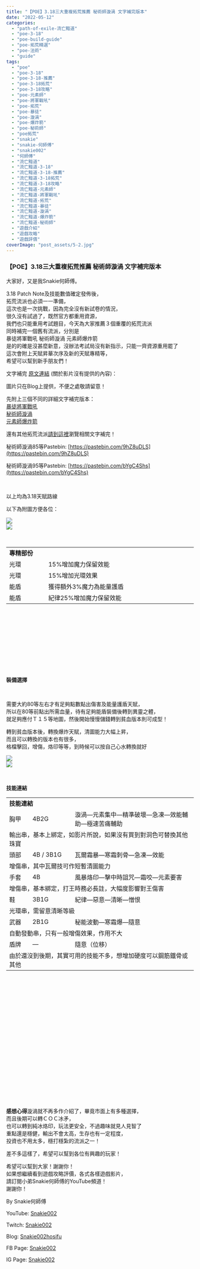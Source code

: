 ```yaml
---
title: "【POE】3.18三大重複拓荒推薦 秘術師漩渦 文字補完版本"
date: "2022-05-12"
categories: 
  - "path-of-exile-流亡黯道"
  - "poe-3-18"
  - "poe-build-guide"
  - "poe-拓荒精選"
  - "poe-法術"
  - "guide"
tags: 
  - "poe"
  - "poe-3-18"
  - "poe-3-18-推薦"
  - "poe-3-18拓荒"
  - "poe-3-18攻略"
  - "poe-元素師"
  - "poe-將軍戰吼"
  - "poe-拓荒"
  - "poe-暴徒"
  - "poe-漩渦"
  - "poe-爆炸箭"
  - "poe-秘術師"
  - "poe拓荒"
  - "snakie"
  - "snakie-何師傅"
  - "snakie002"
  - "何師傅"
  - "流亡黯道"
  - "流亡黯道-3-18"
  - "流亡黯道-3-18-推薦"
  - "流亡黯道-3-18拓荒"
  - "流亡黯道-3-18攻略"
  - "流亡黯道-元素師"
  - "流亡黯道-將軍戰吼"
  - "流亡黯道-拓荒"
  - "流亡黯道-暴徒"
  - "流亡黯道-漩渦"
  - "流亡黯道-爆炸箭"
  - "流亡黯道-秘術師"
  - "遊戲介紹"
  - "遊戲攻略"
  - "遊戲評價"
coverImage: "post_assets/5-2.jpg"
---
```


### 【POE】3.18三大重複拓荒推薦 秘術師漩渦 文字補完版本

  
大家好，又是我Snakie何師傅。  

  
3.18 Patch Note及技能數值確定發佈後，  
拓荒流派也必須一一準備，  
這次也是一次挑戰，因為完全沒有新試卷的情況，  
很久沒有試過了，既然官方都重用資源，  
我們也只能重用考試題目，今天為大家推薦３個重覆的拓荒流派  
同時補完一個舊有流派，分別是  
暴徒將軍戰吼 秘術師漩渦 元素師爆炸箭  
是的的確是沒甚麼新意，沒辦法考試局沒有新指示，只能一齊資源重用罷了  
這次會附上天賦昇華次序及新的天賦專精等，  
希望可以幫到新手朋友們！  

  
文字補完 [原文連結](https://snakie002hosifu.blog/3-18pre/) (關於影片沒有提供的內容)：  

  
圖片只在Blog上提供，不便之處敬請留意！  

  
先附上三個不同的詳細文字補完版本：  
[暴徒將軍戰吼](https://snakie002hosifu.blog/3-18pre1/)  
[秘術師漩渦](https://snakie002hosifu.blog/3-18pre2/)  
[元素師爆炸箭](https://snakie002hosifu.blog/3-18pre3/)  

  
還有其他拓荒流派[請到這裡](https://snakie002hosifu.blog/category/poe-%e6%8b%93%e8%8d%92%e7%b2%be%e9%81%b8/)瀏覽相關文字補完！  

  
秘術師漩渦85等Pastebin: [https://pastebin.com/9hZ8uDLS](https://pastebin.com/9hZ8uDLS)  

  
秘術師漩渦95等Pastebin: [https://pastebin.com/bYgC4Shs](https://pastebin.com/bYgC4Shs)  

  
   

  
以上均為3.18天賦路線  

  
以下為附圖方便各位：  

  
![](post_assets/1-1-1024x562.png)  
![](post_assets/2-1.png)  

  
   
  
  
  
  
  
  
  
  
  
  
  
  
  
  
  
  
  
  
  
  
  
  

<table style="height: 298px;" width="808"><tbody><tr><td colspan="2" width="517"><strong>專精部份</strong></td></tr><tr><td width="97">光環</td><td width="420">15%增加魔力保留效能</td></tr><tr><td width="97">光環</td><td width="420">15%增加光環效果</td></tr><tr><td width="97">能盾</td><td width="420">獲得額外3%魔力為能量護盾</td></tr><tr><td width="97">能盾</td><td width="420">紀律25%增加魔力保留效能</td></tr></tbody></table>

  
   

  
**裝備選擇**  

  
   

  
需要大約80等左右才有足夠點數點出傷害及能量護盾天賦，  
所以在80等前點出所需血量，待有足夠能盾裝備後轉到異靈之體，  
就足夠應付Ｔ１５等地圖，然後開始慢慢儲錢轉到貧血版本則可成型！  

  
轉到貧血版本後，轉換爆炸天賦，清圖能力大幅上昇，  
而且可以轉換的版本也有很多，  
格檔擊回，增傷，烙印等等，到時候可以按自己心水轉換就好  

  
![](post_assets/3-1.png)  
![](post_assets/4-1.png)  

  
   

  
**技能連結**  
  
  
  
  
  
  
  
  
  
  
  
  
  
  
  
  
  
  
  
  
  
  
  
  
  
  
  
  
  
  
  
  
  
  
  
  
  
  
  
  
  
  
  
  
  
  
  
  
  
  
  
  
  
  

<table style="height: 814px;" width="810"><tbody><tr><td colspan="3" width="604"><strong>技能連結</strong></td></tr><tr><td width="59">胸甲</td><td width="120">4B2G</td><td width="425">漩渦—元素集中—精準破壞—急凍—效能輔助—極速苦痛輔助</td></tr><tr><td colspan="3" width="604">輸出串，基本上綁定，如影片所說，如果沒有買到對洞色可替換其他珠寶</td></tr><tr><td width="59">頭部</td><td width="120">4B / 3B1G</td><td width="425">瓦爾霜暴—寒霜刺骨—急凍—效能</td></tr><tr><td colspan="3" width="604">增傷串，其中瓦爾技可作短暫清圖能力</td></tr><tr><td width="59">手套</td><td width="120">4B</td><td width="425">風暴烙印—擊中時詛咒—霜咬—元素要害</td></tr><tr><td colspan="3" width="604">增傷串，基本綁定，打王時務必長註，大幅度影響對王傷害</td></tr><tr><td width="59">鞋</td><td width="120">3B1G</td><td width="425">紀律—惡意—清晰—憎恨</td></tr><tr><td colspan="3" width="604">光環串，需留意清晰等級</td></tr><tr><td width="59">武器</td><td width="120">2B1G</td><td width="425">秘能波動—寒霜爆—隨意</td></tr><tr><td colspan="3" width="604">自動發動串，只有一般增傷效果，作用不大</td></tr><tr><td width="59">盾牌</td><td width="120">—</td><td width="425">隨意（位移）</td></tr><tr><td colspan="3" width="604">由於還沒到後期，其實可用的技能不多，想增加硬度可以鋼筋鐵骨或其他</td></tr></tbody></table>

  
**感想心得**漩渦就不再多作介紹了，畢竟市面上有多種選擇，  
而且後期可以轉ＣＯＣ冰矛，  
也可以轉到純冰烙印，玩法更安全，不過趣味就見人見智了  
重點還是穩健，輸出不會太高，生存也有一定程度，  
投資也不用太多，穩打穩紮的流派之一！  

  
差不多這樣了，希望可以幫到各位有興趣的玩家！  

  
希望可以幫到大家！謝謝你！  
如果想繼續看到遊戲攻略評價，各式各樣遊戲影片，  
請訂閱小弟Snakie何師傅的YouTube頻道！  
謝謝你！  

  
By Snakie何師傅  

  
YouTube: [Snakie002](https://www.youtube.com/channel/UCDOMLG_RBSoqVHK3sIYJeLA)  

  
Twitch: [Snakie002](https://www.twitch.tv/snakie002/)  

  
Blog: [Snakie002hosifu](https://snakie002hosifu.blog/)  

  
FB Page: [Snakie002](https://www.facebook.com/Snakie002/)  

  
IG Page: [Snakie002](https://www.instagram.com/snakie002/)
